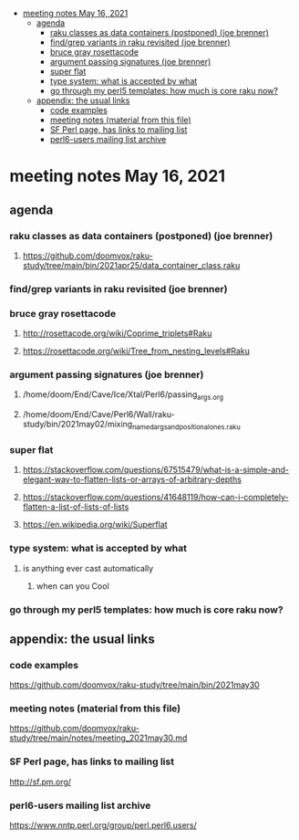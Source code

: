 - [meeting notes May 16, 2021](#org239208e)
  - [agenda](#org79ce117)
    - [raku classes as data containers (postponed) (joe brenner)](#orgd774751)
    - [find/grep variants in raku revisited (joe brenner)](#org22ae878)
    - [bruce gray rosettacode](#orgccf2371)
    - [argument passing signatures (joe brenner)](#org6baaa83)
    - [super flat](#org391826a)
    - [type system: what is accepted by what](#org804440d)
    - [go through my perl5 templates: how much is core raku now?](#orgae01b9e)
  - [appendix: the usual links](#orgfd14fd7)
    - [code examples](#org7504fa2)
    - [meeting notes (material from this file)](#org0af136b)
    - [SF Perl page, has links to mailing list](#orge89b3fa)
    - [perl6-users mailing list archive](#orgfb317c7)


<a id="org239208e"></a>

# meeting notes May 16, 2021


<a id="org79ce117"></a>

## agenda


<a id="orgd774751"></a>

### raku classes as data containers (postponed) (joe brenner)

1.  <https://github.com/doomvox/raku-study/tree/main/bin/2021apr25/data_container_class.raku>


<a id="org22ae878"></a>

### find/grep variants in raku revisited (joe brenner)


<a id="orgccf2371"></a>

### bruce gray rosettacode

1.  <http://rosettacode.org/wiki/Coprime_triplets#Raku>

2.  <https://rosettacode.org/wiki/Tree_from_nesting_levels#Raku>


<a id="org6baaa83"></a>

### argument passing signatures (joe brenner)

1.  /home/doom/End/Cave/Ice/Xtal/Perl6/passing<sub>args.org</sub>

2.  /home/doom/End/Cave/Perl6/Wall/raku-study/bin/2021may02/mixing<sub>named</sub><sub>args</sub><sub>and</sub><sub>positional</sub><sub>ones.raku</sub>


<a id="org391826a"></a>

### super flat

1.  <https://stackoverflow.com/questions/67515479/what-is-a-simple-and-elegant-way-to-flatten-lists-or-arrays-of-arbitrary-depths>

2.  <https://stackoverflow.com/questions/41648119/how-can-i-completely-flatten-a-list-of-lists-of-lists>

3.  <https://en.wikipedia.org/wiki/Superflat>


<a id="org804440d"></a>

### type system: what is accepted by what

1.  is anything ever cast automatically

    1.  when can you Cool


<a id="orgae01b9e"></a>

### go through my perl5 templates: how much is core raku now?


<a id="orgfd14fd7"></a>

## appendix: the usual links


<a id="org7504fa2"></a>

### code examples

<https://github.com/doomvox/raku-study/tree/main/bin/2021may30>


<a id="org0af136b"></a>

### meeting notes (material from this file)

<https://github.com/doomvox/raku-study/tree/main/notes/meeting_2021may30.md>


<a id="orge89b3fa"></a>

### SF Perl page, has links to mailing list

<http://sf.pm.org/>


<a id="orgfb317c7"></a>

### perl6-users mailing list archive

<https://www.nntp.perl.org/group/perl.perl6.users/>

